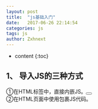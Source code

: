 ```yaml
---
layout: post
title:  "js基础入门"
date:   2017-06-26 22:14:54
categories: js
tags: js
author: Zxhnext
---
```


* content
{:toc}

## 1、 导入JS的三种方式
①在HTML标签中，直接内嵌JS。<button onclick=”func()”></button>  
②在HTML页面中使用<script></script>包裹JS代码。<script> JS代码 </ script >  
③引入外部的JS文件。<script  language=”javascript” src=”JS路径”></ script >  



## 2、 JS的常用数据类型
String 字符串 “str” ‘str’  
Boolean true/false  
Number 数值  
Object 对象  
Null 特殊的空值  
Undefined未定义(var声明了，但未赋值)  
## 3、 常用的数值函数
isNaN()：检测是一个变量，是否是非数值。先用Number()函数尝试转换，如果不能转为数值，则为NaN  
Number(): 转换任何数据类型，为数值。  字符串含有其他字符，不能转。  null -> 0  
True=1 false=0   纯数值字符串=相应的数字  空字符串=0。   Undefined -> NaN  
ParseInt():将字符串转为整数类型。  
　　纯数值=数值，会抹掉小数点   空字符串 = NaN  
　　包含其他字符的字符串，会截取第一个非数值字符串前面的部分  
　　ParseInt只能转字符串，转其他类型，全是NaN  
## 4、JS中的运算符的优先级
（）  小括号最高  
```js
！ ++ -- 单目运算符  
* / %  
+  -  
>  <  >=  <=  
== !=  
&&  与或同时存在时，&&比||高  
||  
= += -= *= /=   最低的是各种赋值  
```
## 5、if结构、循环结构、支持的判断结果
Boolean：false假  true真  
String：空字符串为假 一切非空为真  
Number： 0为假  一切非0为真  
Null、Undefined、NaN： 全为假  Object：全为真  
## 6、JS中的DOM
Document.getElementById/Name/TagName/ClassName(); //取元素节点  
GetAttribute(“属性名”);  setAttribute(“属性名”,”属性值”); // 取到、设置属性节点  
InnerText[=“文本”] : 取到/设置 文本节点  
InnerHTML[=”html代码”]: 取到/设置 元素内部的html代码  
tagName： 取到当前节点的标签名  
【修改样式系列】

.style.样式 = “样式值”    .style.cssText = “多个CSS键值对”  .className=”class名”  
【层次节点系列】

　　1 .childNodes：(数组)获取元素的所有子节点  .children  
　　2 .firstChild：获取元素的第一个子节点； firstElementChild  
　　3 .lastChild:获取元素的最后一个子节点； lastElementChild  
　　4 . parentNode:获取当前节点的父节点；  
　　5 .previousSibling:获取当前节点的前一个兄弟节点  
　　6 .nextSibling:获取当前节点的后一个兄弟节点  
　　7 . attributes:取到所有属性节点[数组]。  
【创建新增节点】

.createElement(“标签名”) 创建一个节点  .setAttribute(“”,””)给新节点设置属性
父节点.appendChild(node) 父节点最后追加新节点；  
父节点.insertBefore(newNode,oldNode) 在父节点的oldNode之前插入newNode  
需克隆节点.cloneNode(true/false);默认false：只克隆当前节点，而不克隆子节点；true：克隆所有子节点。  
【删除替换节点】

父节点.removeChild(childNode); 从父节点删除子节点  
父节点.replaceChild(newNode,oldNode); 用newNode替换掉oldNode；  
【HTML-DOM 操作表格】

1、表格对象  
①Rows: 取到所有行对象，数组格式；  
②InsertRow(index); 在index后面插入一个新行  
③DeleteRow(index); 删除表格第index+1行；  
2、行对象  
①Cells: 取到所有单元格对象，数组格式； rowIndex:返回当前行索引；  
②InsertCell(index): 在index个单元格后，插入一个新单元格；  
③DeleteCell(index): 删除index+1个单元格；  
3、单元格对象  
①cellIndex: 返回当前单元格索引；  
②InnerText、InnerHTML：设置单元文字内容。  
## 7、键盘事件&确定键盘按键  
1、键盘事件：keyDownàkeyPressàkeyUp  
2、长按时：不断的执行keyDownàkeyPress  
　　有keyDown，不一定有keyUp(当按键时，鼠标将焦点点走，就没有keyUp事件)  
3、确认一个按键的方法  
```js
Dom.keyDown = function(e){         
    Var evn = e||window.event;      
    Var code = evn.keyCode||evn.charCode||evn.which;      
    If(code==13){  回车  }}  
```
4、判断组合键原理：声明多个组合键对应的标志变量(全局变量，默认为0)， 当按键keyDown时，对应的标志变量为1；当按键Up时，对应的标志变量置0；通过判断多个标志变量，是否同时为1，进而判断按键是否同时按下。  
## 8、事件冒泡&事件捕获&阻止默认事件
【事件冒泡】

当触发某DOM元素的事件时，如果祖先元素存在同类型事件。则，事件会从当前元素开始，逐个往上触发所有祖先元素的同类型事件。  
>>> 如何添加事件，会导致事件冒泡：  
DOM0模型，均为事件冒泡；  
IE中使用.attachEvent()添加的事件，均为冒泡；  
其他浏览器，.addEventListener添加的事件，当第三个参数为false时，为冒泡；  
>>> 如何阻止事件冒泡：  
IE浏览器中：将e.cancelBubble属性设为true；  
其他浏览器：调用e.stopPropagation();方法  
【事件捕获】

与冒泡相反，当触发某元素事件时，会从根节点开始，  逐个向下触发祖先元素的同类型事件，直到当前DOM为止。  
>>> 如何产生事件捕获：  
使用addEventListner()添加事件，并且将第三个参数设置为true  
【阻止各种标签的默认事件】

IE浏览器中：将e.returnValue属性设为false；  
其他浏览器：调用e.preventDefault();方法  
## 9、JS中数组的常用方法
.splice(index,num)：从index开始，删除num个元素；  
push(n):数组最后插入一个元素  pop():删除数组最后一个元素  
unshift(n):在数组第0位插入一个元素  shift():删除数组第一个元素  
sort([functuion]): 默认按照ASCII码值排序，可以传入回调函数进行排序；
升序降序排列： function(a,b){ Return a-b; //升序  return b-a;//降序 }  
Reverse: 数组反转  
Join([‘分隔符’])：将数组以指定分隔符链接为字符串，不填默认用“,”  
Concat(arr1,arr2,[arr3,[arr4,[……]]]):链接多个数组(如果数组为多维数组，只拆第一层[])  
indexOf(n):查询元素在数组的第一个下标 lasrIndexOf(n):查询元素在数组最后一个下标  
slice(begin,end); 截取数组从begin开始，到end的子数组，左闭右开。  
## 10、Number类常用方法
.toString():转为字符串 ， 相当于num+””  
.toFixed(n):将数字转为字符串，保留n位小数，四舍五入  
.valueOf():返回Number对象的基本数字值  
## 11、String类常用方法
.split(“char”); 将字符串通过指定字符分割为数组;如果传入””,则将所有字符放入数组；  
.indexof(char): 查询某个字符，在字符串的下标；  
.charAt(index): 截取字符串的第index个字符  
. substring(begin,end):截取字符串从begin开始，到end的子串。左闭右开  
.replace(old,new):将字符串的old部分子串，替换为new(如果old是字符串，只替换第一个符合要求的子串；如果old是正则，则按照正则要求替换 //g   ,替换全局)
.toLowerCase() 所有字符转为小写；  
.toUpperCase() 所有字符转为大写;  
## 12、Date类常用方法
.getFullYear(): 获取4位年份  
.getMonth(): 获取月份 0~11  
.getDate(): 获取一月中的某一天 1~31  
.getDay(): 获取一周中的某一天 0~6  
.getHours() 返回 Date 对象的小时 (0 ~ 23)  
.getMinutes() 返回 Date 对象的分钟 (0 ~ 59)  
.getSeconds() 返回 Date 对象的秒数 (0 ~ 59)  
## 13、 正则表达式的声明
① 字面量声明：  /[正则表达式]/[表达式模式g/i/m]  
② new关键字实现：var reg = new regExp(“正则表达式”,”表达式模式”);  
[表达式模式]：  
　　g:全局匹配。默认只匹配第一项符合要求；  
　　i: 忽略大小写。默认要求大小写一致；  
　　m:多行匹配。(当字符串分为多行时，多行匹配默认，会有多个开头结尾。默认，一个字符串不管分多少行，只有一个开头一个结尾。)  
## 14、正则表达式的常用规则
匹配的数据：  
　　/d 数字0-9 相当于[0-9]   /D 非数字0-9 相当于[^0-9]  
　　/w 字母、数组、下划线 [0-9a-zA-z_]  /W 非字母、数字、下划线 [^0-9a-zA-z_]  
　　/s  任何空字符   /S 非空字符  . 除了换行符的任意字符  
特殊符号：  
　　[] 需要匹配的数据  () 分组，使用|的时候进行分组  
　　| 或，两边都可以。默认从头到尾分两块，如果用(a|b)，则只匹配()里面部分  
　　^ 在[]内部，表示整个[]内部取非；在正则表达式开头，表示整个字符串的开始；  
　　$ 表示整个正则模式的结束。  
匹配次数：  
　　{} 表示匹配前面部分的次数。 {3,5} 3-5次  {3,} 3或多次 {3} 匹配3次  
　　？ 匹配前面部分0-1次   +： 1或多次  *：匹配任意次数  
## 15、JS中的面向对象和面向过程
面向过程是指专注于如何去解决一个问题的过程步骤。  
面向对象是指专注于由哪一个对象来解决这个问题。  
## 16、面向对象的三大特征  
继承、封装、多态  
## 17、什么叫封装？
封装分为方法的封装和属性的封装  
方法的封装是指将类内部的函数进行私有化处理，不对外提供调用接口，无法在类外部使用  
属性的封装是指将类中的属性进行私有化处理，对外不能直接使用对象名访问，而是提供set/get方法，让外部使用set/get方法，来对属性进行操作  
# 18、JS中的this指向问题
总的来说，就是谁最终调用函数，this就指向谁！  
This指向的规律:  
　　①通过函数名()调用的，this永远指向window  
　　②通过对象.方法调用的，this指向这个对象  
　　③函数作为数组的一个元素，用数组下标调用的，this指向这个数组  
　　④函数作为window内置函数的回调函数(setTimeout,setInterval)使用，this指向window  
　　⑤函数作为构造函数，使用new关键字声明，this指向新new出的对象  
## 19、什么叫做继承？实现继承的几种方法？
继承:使用一个子类，继承另外一个父类，那么子类就可以自动拥有父类的所有属性和方法  
①通过扩展object实现继承  
②使用原型实现继承  
③使用call、apply、bind实现继承  
通过扩展object实现继承:  

通过循环，将父类对象的所有属性和方法，全部赋给子类对象。关键点在于for-in循环，及时不扩展object，也能通过简单的循环实现操作  
使用原型实现继承:  

将父类对象，赋值给子类的prototype，那么父类对象的属性和方法就会出现在子类的prototype中。那么，实例化子类时，子类的prototype又会到子类对象的__proto__中，最终，父类对象的属性和方法，会出现在子类对象的__proto__对象中。  
使用call、apply、bind实现继承:  

通过函数名调用这三个函数，可以强行将函数中的this指定为某个对象
## 20、什么叫做闭包？
在函数内部，定义一个子函数，子函数可以访问父函数的私有变量。可以在子函数中进行操作，最后将子函数return返回
## js事件

我们都知道，有两种事件流，一个是冒泡一个是捕获。捕获就是从body开始到你触发事件的节点，从外到内的一个过程。
冒泡呢，与之相反，从你触发的节点开始，一级一级往外，直到body，是一个从内到外的过程。他们的顺序是先捕获，再冒泡。

在addEventListener中addEventListener（event事件名称，function回调函数，是否在捕获或冒泡阶段执行）第三个参数可以改变事件触发时机。

### 事件对象 event
div.onclick=function(event){}这个里面的event就是事件对象，我这里说几个常用的。

event.preventDefault() //阻止默认事件，表单提交，a标签。  
event.stopPropagation() //阻止传递下去，一帮用在一些自定义组件上，比如遮罩隐藏，在弹框上就要阻止传递了。  
event.target //触发事件的元素，事件委托会用到。  
### 事件名称

通用事件  
load 加载成功，window.load(function(){}),还有一个与之类似的DOMContentLoad当DOM加载完成之后触发。  
unload 与之相反，卸载的时候  
error 发送错误的时候，这个比较有意思。img触发error之后使用一张占位图。监听全局的错误提示，然后统计汇总，比如fundebug，也可以自己根据特性写一个针对公司项目的。  
scroll 滚动的时候触发，无限滚动之类的一些效果  
resize 放大缩小窗口的时候发生变化，和上面的scroll都需要注意去抖，
鼠标事件

click 单击事件，在DOM上单击鼠标时候触发。用户在完成一次mousedown和mouseup之后触发click。触发顺序是：mousedown -> mouseup -> click。  
mousedown和mouseup 鼠标按下和弹起，使用频率不是很高。可以做一下拖动之类的效果。  
mouseout和mouseover 鼠标移出和移入，使用起来会有冒泡的问题，可以使用延时的方法解决  
mouseleave和mouseenter 鼠标移除和移除，解决了冒泡的问题。  
mousemove 鼠标移动  
键盘通用事件  

keydown 按下键盘  
keypress 中间的一个事件  
keyup 抬起键盘  
textInput 是对keypress的补充，用意是在将文本显示给用户之前更容易拦截文本。在文本插入文本框之前会触发textInput事件。  
compositionstart 在IME的文本复合系统打开时触发，表示要开始输入了。当你使用输入法的时候会触发一下  
compositionupdate 在向输入字段中插入新字符时触发。  
compositionend 在IME的文本复合系统关闭时触发，表示返回正常键盘的输入状态。  
控件事件

input 当内容发生改变的时触发，有可能是代码触发的改动兼容ie的话input propertychange  
change 当失去焦点时，内容改变触发  
blur 失去焦点触发  
focus 获得焦点触发  
DOM变动事件  
DOMNodeInserted 插入节点时触发，appendChild这种  
DOMNodeRemoved 移除节点时触发，removeChild   
DOMSubtreeModified 发生变化最后会触发  
DOMNodeInsertedIntoDocument  
DOMAttrModified  
DOMCharacterDataModified  
触摸事件 移动端  
touchstart 触摸  
touchmove 触摸时移动  
touchend 移开  
手势 gesturestart - gesturechange - gestureend  


相关链接:  
[js基础入门](https://www.thinktxt.com/javascript/2016/03/20/JavaScript-courses-chapter01-base-introduction.html)  
[js数组](https://www.thinktxt.com/javascript/2016/03/21/JavaScript-courses-chapter02-Array.html)  
[js流程控制](https://www.thinktxt.com/javascript/2016/03/22/JavaScript-courses-chapter03-process-control.html)  
[js函数](https://www.thinktxt.com/javascript/2016/03/24/JavaScript-courses-chapter04-function.html)  
[js网页交互](https://www.thinktxt.com/javascript/2016/03/27/JavaScript-courses-chapter05-event.html)  
[js内置对象](https://www.thinktxt.com/javascript/2016/04/05/JavaScript-courses-chapter06-built-in-object.html)  
[js浏览器对象 BOM对象](https://www.thinktxt.com/javascript/2016/04/12/JavaScript-courses-chapter07-browser-object-modal.html)  
[js DOM对象](https://www.thinktxt.com/javascript/2016/04/21/JavaScript-courses-chapter08-document-object-modal.html)  

[读源码，学JavaScript](http://mp.weixin.qq.com/s/UsDrxrC7TwWlhbQLN9EMZg)  
[前端开发相关速查表（Cheatsheets）整理集合](http://mp.weixin.qq.com/s/vSAv_C5WTvXSHLC88BXfKQ)